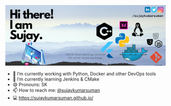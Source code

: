![GitHub Banner](https://raw.githubusercontent.com/sujaykumarsuman/sujaykumarsuman/master/github_banner.png)

- 🔭 I’m currently working with Python, Docker and other DevOps tools
- 🌱 I’m currently learning Jenkins & CMake
- 😄 Pronouns: SK
- 📫 How to reach me: [@sujaykumarsuman](https://linkedin.com/in/sujaykumarsuman)
- 💻 https://sujaykumarsuman.github.io/
<!--
- 👯 I’m looking to collaborate on Flutter
- 💬 Ask me about anything
- 🤔 I’m looking for help with Machine Learning
- ⚡ Fun fact: 
-->

